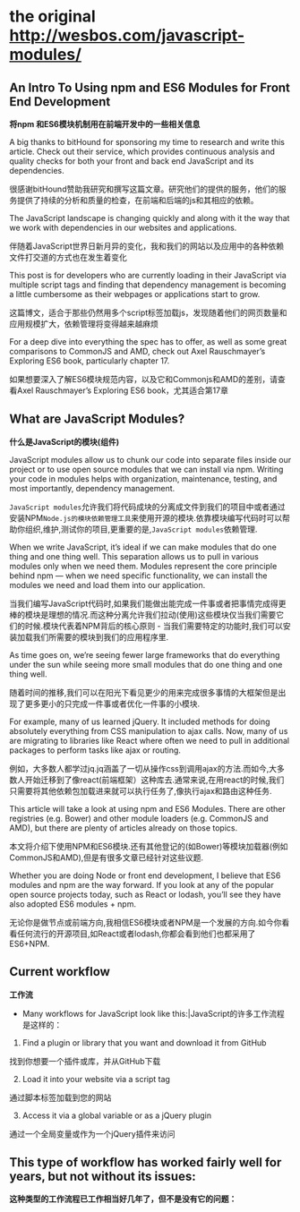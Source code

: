 # the original http://wesbos.com/javascript-modules/
## An Intro To Using npm and ES6 Modules for Front End Development
**将npm 和ES6模块机制用在前端开发中的一些相关信息**

  A big thanks to bitHound for sponsoring my time to research and write this article. Check out their service, which provides continuous analysis and quality checks for both your front and back end JavaScript and its dependencies.

  很感谢bitHound赞助我研究和撰写这篇文章。研究他们的提供的服务，他们的服务提供了持续的分析和质量的检查，在前端和后端的js和其相应的依赖。

  The JavaScript landscape is changing quickly and along with it the way that we work with dependencies in our websites and applications.

  伴随着JavaScript世界日新月异的变化，我和我们的网站以及应用中的各种依赖文件打交道的方式也在发生着变化

  This post is for developers who are currently loading in their JavaScript via multiple script tags and finding that dependency management is becoming a little cumbersome as their webpages or applications start to grow.

  这篇博文，适合于那些仍然用多个script标签加载js，发现随着他们的网页数量和应用规模扩大，依赖管理将变得越来越麻烦

  For a deep dive into everything the spec has to offer, as well as some great comparisons to CommonJS and AMD, check out Axel Rauschmayer’s Exploring ES6 book, particularly chapter 17.
  
  如果想要深入了解ES6模块规范内容，以及它和Commonjs和AMD的差别，请查看Axel Rauschmayer’s Exploring ES6 book，尤其适合第17章

## What are JavaScript Modules?
**什么是JavaScript的模块(组件)**

  JavaScript modules allow us to chunk our code into separate files inside our project or to use open source modules that we can install via npm. Writing your code in modules helps with organization, maintenance, testing, and most importantly, dependency management.

  `JavaScript modules`允许我们将代码成块的分离成文件到我们的项目中或者通过安装NPM`Node.js的模块依赖管理工具`来使用开源的模块.依靠模块编写代码时可以帮助你组织,维护,测试你的项目,更重要的是,`JavaScript modules`依赖管理.
  
  When we write JavaScript, it’s ideal if we can make modules that do one thing and one thing well. This separation allows us to pull in various modules only when we need them. Modules represent the core principle behind npm — when we need specific functionality, we can install the modules we need and load them into our application.
  
  当我们编写JavaScript代码时,如果我们能做出能完成一件事或者把事情完成得更棒的模块是理想的情况.而这种分离允许我们拉动(使用)这些模块仅当我们需要它们的时候.模块代表着NPM背后的核心原则 - 当我们需要特定的功能时,我们可以安装加载我们所需要的模块到我们的应用程序里.
  
  As time goes on, we’re seeing fewer large frameworks that do everything under the sun while seeing more small modules that do one thing and one thing well.
  
  随着时间的推移,我们可以在阳光下看见更少的用来完成很多事情的大框架但是出现了更多更小的只完成一件事或者优化一件事的小模块.
  
  For example, many of us learned jQuery. It included methods for doing absolutely everything from CSS manipulation to ajax calls. Now, many of us are migrating to libraries like React where often we need to pull in additional packages to perform tasks like ajax or routing.
  
  例如，大多数人都学过jq.jq涵盖了一切从操作css到调用ajax的方法.而如今,大多数人开始迁移到了像react(前端框架）这种库去.通常来说,在用react的时候,我们只需要将其他依赖包加载进来就可以执行任务了,像执行ajax和路由这种任务.

  This article will take a look at using npm and ES6 Modules. There are other registries (e.g. Bower) and other module loaders (e.g. CommonJS and AMD), but there are plenty of articles already on those topics.
  
  本文将介绍下使用NPM和ES6模块.还有其他登记的(如Bower)等模块加载器(例如CommonJS和AMD),但是有很多文章已经针对这些议题.

  Whether you are doing Node or front end development, I believe that ES6 modules and npm are the way forward. If you look at any of the popular open source projects today, such as React or lodash, you’ll see they have also adopted ES6 modules + npm.
  
  无论你是做节点或前端方向,我相信ES6模块或者NPM是一个发展的方向.如今你看看任何流行的开源项目,如React或者lodash,你都会看到他们也都采用了ES6+NPM.
  
## Current workflow
**工作流**

- Many workflows for JavaScript look like this:|JavaScript的许多工作流程是这样的：

1. Find a plugin or library that you want and download it from GitHub
  
  找到你想要一个插件或库，并从GitHub下载

2. Load it into your website via a script tag

  通过脚本标签加载到您的网站
  
3. Access it via a global variable or as a jQuery plugin

  通过一个全局变量或作为一个jQuery插件来访问

## This type of workflow has worked fairly well for years, but not without its issues:
**这种类型的工作流程已工作相当好几年了，但不是没有它的问题：**
